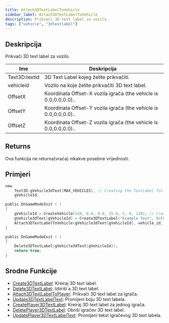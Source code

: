 ```yaml
---
title: Attach3DTextLabelToVehicle
sidebar_label: Attach3DTextLabelToVehicle
description: Prikvači 3D text label za vozilo.
tags: ["vehicle", "3dtextlabel"]
---
```


## Deskripcija

Prikvači 3D text label za vozilo.

| Ime       | Deskripcija                                                                  |
| --------- | ---------------------------------------------------------------------------- |
| Text3D:textid | 3D Text Label kojeg želite prikvačiti.                                       |
| vehicleid | Vozilo na koje želite prikvačiti 3D text label.                              |
| OffsetX   | Koordinata Offset-X vozila igrača (the vehicle is 0.0,0.0,0.0)..             |
| OffsetY   | Koordinata Offset-Y vozila igrača (the vehicle is 0.0,0.0,0.0)..             |
| OffsetZ   | Koordinata Offset-Z vozila igrača (the vehicle is 0.0,0.0,0.0)..             |

## Returns

Ova funkcija ne returna(vraća) nikakve posebne vrijednosti.

## Primjeri

```c
new
    Text3D:gVehicle3dText[MAX_VEHICLES], // Creating the TextLabel for later use
    gVehicleId;

public OnGameModeInit ( )
{
    gVehicleId = CreateVehicle(510, 0.0. 0.0, 15.0, 5, 0, 120); // Creating the Vehicle.
    gVehicle3dText[gVehicleId] = Create3DTextLabel("Example Text", 0xFF0000AA, 0.0, 0.0, 0.0, 50.0, 0, 1);
    Attach3DTextLabelToVehicle(gVehicle3dText[gVehicleId], vehicle_id, 0.0, 0.0, 2.0); // Attaching Text Label To Vehicle.
}

public OnGameModeExit ( )
{
    Delete3DTextLabel(gVehicle3dText[gVehicleId]);
    return true;
}
```

## Srodne Funkcije

- [Create3DTextLabel](Create3DTextLabel): Kreiraj 3D text label.
- [Delete3DTextLabel](Delete3DTextLabel): Izbriši a 3D text label.
- [Attach3DTextLabelToPlayer](Attach3DTextLabelToPlayer): Prikvači 3D text label za igrača.
- [Update3DTextLabelText](Update3DTextLabelText): Promijeni boju 3D text labela.
- [CreatePlayer3DTextLabel](CreatePlayer3DTextLabel): Kreiraj 3D text label za jednog igrača.
- [DeletePlayer3DTextLabel](DeletePlayer3DTextLabel): Obriši igračev 3D text label.
- [UpdatePlayer3DTextLabelText](UpdatePlayer3DTextLabelText): Promijeni tekst igračevog 3D text labela.
